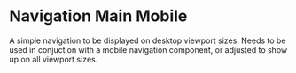 # Navigation Main Mobile

A simple navigation to be displayed on desktop viewport sizes. Needs to be used in conjuction with a mobile navigation component, or adjusted to show up on all viewport sizes.
